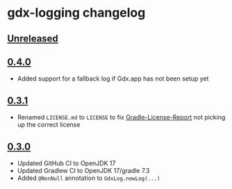 # gdx-logging changelog

## [Unreleased](https://github.com/soundasleep/gdx-logging/compare/0.4.0...HEAD)

## [0.4.0](https://github.com/soundasleep/gdx-logging/compare/0.3.1...0.4.0)

- Added support for a fallback log if Gdx.app has not been setup yet

## [0.3.1](https://github.com/soundasleep/gdx-logging/compare/0.3.0...0.3.1)

- Renamed `LICENSE.md` to `LICENSE` to fix [Gradle-License-Report](https://github.com/jk1/Gradle-License-Report) not picking up the correct license

## [0.3.0](https://github.com/soundasleep/gdx-logging/compare/0.2.0...0.3.0)

- Updated GitHub CI to OpenJDK 17
- Updated Gradlew CI to OpenJDK 17/gradle 7.3
- Added `@NonNull` annotation to `GdxLog.newLog(...)`
